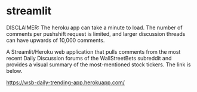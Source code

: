 # streamlit

DISCLAIMER: The heroku app can take a minute to load. The number of comments per pushshift request is limited, and larger discussion threads can have upwards of 10,000 comments.

A Streamlit/Heroku web application that pulls comments from the most recent Daily Discussion forums of the WallStreetBets subreddit and provides a visual summary of the most-mentioned stock tickers. The link is below.

https://wsb-daily-trending-app.herokuapp.com/